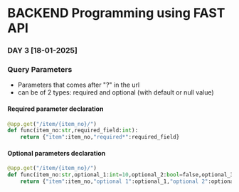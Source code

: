# BACKEND Programming using FAST API

### DAY 3 [18-01-2025]

### Query Parameters
- Parameters that comes after "?" in the url
- can be of 2 types: required and optional (with default or null value)
#### Required parameter declaration
```python
@app.get("/item/{item_no}/")
def func(item_no:str,required_field:int):
    return {"item":item_no,"required*":required_field}
```
#### Optional parameters declaration
```python
@app.get("/item/{item_no}/")
def func(item_no:str,optional_1:int=10,optional_2:bool=false,optional_3:str|None=None): #default value being 10,false and Null respectively, Avoid using just str=None instead str|None=None "Industry Practice"
    return {"item":item_no,"optional 1":optional_1,"optional 2":optional_2,"optional_3":optional_3}
```
